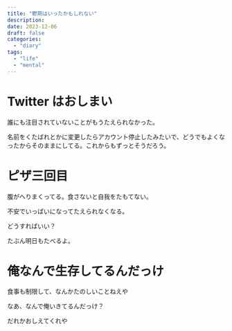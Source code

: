 ```yaml
---
title: "鬱期はいったかもしれない"
description:
date: 2023-12-06
draft: false
categories:
  - "diary"
tags:
  - "life"
  - "mental"
---
```


# Twitter はおしまい

誰にも注目されていないことがもうたえられなかった。

名前をくたばれとかに変更したらアカウント停止したみたいで、どうでもよくなったからそのままにしてる。これからもずっとそうだろう。

# ピザ三回目

腹がへりまくってる。食さないと自我をたもてない。

不安でいっぱいになってたえられなくなる。

どうすればいい？

たぶん明日もたべるよ。

# 俺なんで生存してるんだっけ

食事も制限して、なんかたのしいことねえや

なあ、なんで俺いきてるんだっけ？

だれかおしえてくれや

